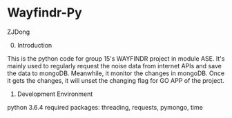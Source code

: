 # Wayfindr-Py

ZJDong

0. Introduction

This is the python code for group 15's WAYFINDR project in module ASE. It's mainly used to regularly request the noise data from internet APIs and save the data to mongoDB. Meanwhile, it monitor the changes in mongoDB. Once it gets the changes, it will unset the changing flag for GO APP of the project.

1. Development Environment

python 3.6.4
required packages: threading, requests, pymongo, time
